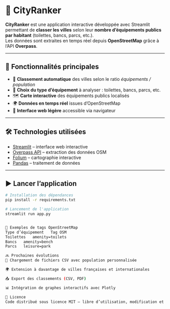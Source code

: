 # 🌆 CityRanker

**CityRanker** est une application interactive développée avec Streamlit permettant de **classer les villes** selon leur **nombre d’équipements publics par habitant** (toilettes, bancs, parcs, etc.).  
Les données sont extraites en temps réel depuis **OpenStreetMap** grâce à l’API **Overpass**.

---

## 🚀 Fonctionnalités principales

- 🔢 **Classement automatique** des villes selon le ratio _équipements / population_
- 🎯 **Choix du type d’équipement** à analyser : toilettes, bancs, parcs, etc.
- 🗺️ **Carte interactive** des équipements publics localisés
- 🌍 **Données en temps réel** issues d’OpenStreetMap
- 🧭 **Interface web légère** accessible via navigateur

---

## 🛠️ Technologies utilisées

- [Streamlit](https://streamlit.io/) – interface web interactive
- [Overpass API](https://wiki.openstreetmap.org/wiki/Overpass_API) – extraction des données OSM
- [Folium](https://python-visualization.github.io/folium/) – cartographie interactive
- [Pandas](https://pandas.pydata.org/) – traitement de données

---

## ▶️ Lancer l’application

```bash
# Installation des dépendances
pip install -r requirements.txt

# Lancement de l'application
streamlit run app.py


📡 Exemples de tags OpenStreetMap
Type d’équipement	Tag OSM
Toilettes	amenity=toilets
Bancs	amenity=bench
Parcs	leisure=park

🔜 Prochaines évolutions
📂 Chargement de fichiers CSV avec population personnalisée

🌍 Extension à davantage de villes françaises et internationales

📤 Export des classements (CSV, PDF)

📊 Intégration de graphes interactifs avec Plotly

📜 Licence
Code distribué sous licence MIT — libre d’utilisation, modification et distribution.
